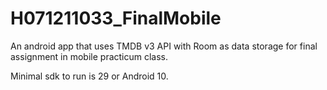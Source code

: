# H071211033_FinalMobile
An android app that uses TMDB v3 API with Room as data storage for final assignment in mobile practicum class.

Minimal sdk to run is 29 or Android 10.
